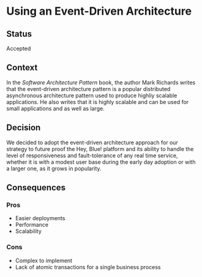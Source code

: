 # Using an Event-Driven Architecture

## Status
Accepted

## Context
In the _Software Architecture Pattern_ book, the author Mark Richards writes that the event-driven architecture pattern is a popular distributed asynchronous architecture pattern used to produce highliy scalable applications. He also writes that it is highly scalable and can be used for small applications and as well as large.

## Decision
We decided to adopt the event-driven architecture approach for our strategy to future proof the Hey, Blue! platform and its ability to handle the level of responsiveness and fault-tolerance of any real time service, whether it is with a modest user base during the early day adoption or with a larger one, as it grows in popularity.

## Consequences

### Pros
- Easier deployments
- Performance
- Scalability

### Cons
- Complex to implement
- Lack of atomic transactions for a single business process